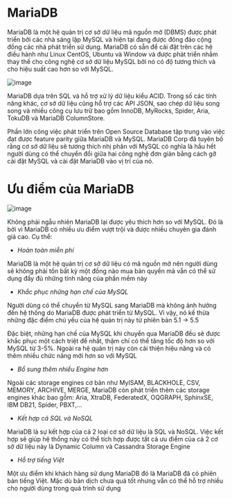 # MariaDB

MariaDB là một hệ quản trị cơ sở dữ liệu mã nguồn mở (DBMS) được phát triển bởi các nhà sáng lập MySQL và hiện tại đang được đông đảo cộng đồng các nhà phát triển sử dụng. MariaDB có sẵn để cài đặt trên các hệ điều hành như Linux CentOS, Ubuntu và Window và được phát triển nhằm thay thế cho công nghệ cơ sở dữ liệu MySQL bởi nó có độ tương thích và cho hiệu suất cao hơn so với MySQL.

![image](https://user-images.githubusercontent.com/111721629/190966195-e7bbfe40-a0fd-47a3-8c77-7d8b43bde761.png)

MariaDB dựa trên SQL và hỗ trợ xử lý dữ liệu kiểu ACID. Trong số các tính năng khác, cơ sở dữ liệu cũng hỗ trợ các API JSON, sao chép dữ liệu song song và nhiều công cụ lưu trữ bao gồm InnoDB, MyRocks, Spider, Aria, TokuDB và MariaDB ColumnStore.

Phần lớn công việc phát triển trên Open Source Database tập trung vào việc đạt được feature parity giữa MariaDB và MySQL. MariaDB Corp đã tuyên bố rằng cơ sở dữ liệu sẽ tương thích nhị phân với MySQL có nghĩa là hầu hết người dùng có thể chuyển đổi giữa hai công nghệ đơn giản bằng cách gỡ cài đặt MySQL và cài đặt MariaDB vào vị trí của nó.

#  Ưu điểm của MariaDB

![image](https://user-images.githubusercontent.com/111721629/190966470-b4ba55f4-85e5-419d-832a-4bb893cc1a1e.png)


Không phải ngẫu nhiên MariaDB lại được yêu thích hơn so với MySQL. Đó là bởi vì MariaDB có nhiều ưu điểm vượt trội và được nhiều chuyên gia đánh giá cao. Cụ thể:

- *Hoàn toàn miễn phí*

MariaDB là một hệ quản trị cơ sở dữ liệu có mã nguồn mở nên người dùng sẽ không phải tốn bất kỳ một đồng nào mua bản quyền mà vẫn có thể sử dụng đầy đủ những tính năng của phần mềm này

- *Khắc phục những hạn chế của MySQL*

Người dùng có thể chuyển từ MySQL sang MariaDB mà không ảnh hưởng đến hệ thống do MariaDB được phát triển từ MySQL. Vì vậy, nó kế thừa những đặc điểm chủ yếu của hệ quản trị này từ phiên bản 5.1 -> 5.5

Đặc biệt, những hạn chế của MySQL khi chuyển qua MariaDB đều sẽ được khắc phục một cách triệt để nhất, thậm chí có thể tăng tốc độ hơn so với MySQL từ 3-5%. Ngoài ra hệ quản trị này còn cải thiện hiệu năng và có thêm nhiều chức năng mới hơn so với MySQL

- *Bổ sung thêm nhiều Engine hơn*

Ngoài các storage engines cơ bản như MyISAM, BLACKHOLE, CSV, MEMORY, ARCHIVE, MERGE, MariaDB còn phát triển thêm các storage engines khác bao gồm: Aria, XtraDB, FederatedX, OQGRAPH, SphinxSE, IBM DB21, Spider, PBXT,...

- *Kết hợp cả SQL và NoSQL*

MariaDB là sự kết hợp của cả 2 loại cơ sở dữ liệu là SQL và NoSQL. Việc kết hợp sẽ giúp hệ thống này có thể tích hợp được tất cả ưu điểm của cả 2 cơ sở dữ liệu này là Dynamic Column và Cassandra Storage Engine

- *Hỗ trợ tiếng Việt*

Một ưu điểm khi khách hàng sử dụng MariaDB đó là MariaDB đã có phiên bản tiếng Việt. Mặc dù bản dịch chưa quá tốt nhưng vẫn có thể hỗ trợ nhiều cho người dùng trong quá trình sử dụng


